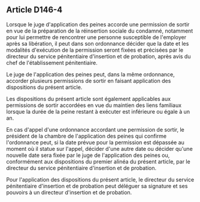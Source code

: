Article D146-4
----
Lorsque le juge d'application des peines accorde une permission de sortir en vue
de la préparation de la réinsertion sociale du condamné, notamment pour lui
permettre de rencontrer une personne susceptible de l'employer après sa
libération, il peut dans son ordonnance décider que la date et les modalités
d'exécution de la permission seront fixées et précisées par le directeur du
service pénitentiaire d'insertion et de probation, après avis du chef de
l'établissement pénitentiaire.

Le juge de l'application des peines peut, dans la même ordonnance, accorder
plusieurs permissions de sortir en faisant application des dispositions du
présent article.

Les dispositions du présent article sont également applicables aux permissions
de sortir accordées en vue du maintien des liens familiaux lorsque la durée de
la peine restant à exécuter est inférieure ou égale à un an.

En cas d'appel d'une ordonnance accordant une permission de sortir, le président
de la chambre de l'application des peines qui confirme l'ordonnance peut, si la
date prévue pour la permission est dépassée au moment où il statue sur l'appel,
décider d'une autre date ou décider qu'une nouvelle date sera fixée par le juge
de l'application des peines ou, conformément aux dispositions du premier alinéa
du présent article, par le directeur du service pénitentiaire d'insertion et de
probation.

Pour l'application des dispositions du présent article, le directeur du service
pénitentiaire d'insertion et de probation peut déléguer sa signature et ses
pouvoirs à un directeur d'insertion et de probation.
